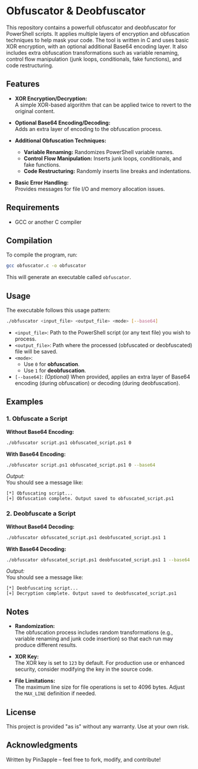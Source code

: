 # Obfuscator & Deobfuscator

This repository contains a powerfull obfuscator and deobfuscator for PowerShell scripts. It applies multiple layers of encryption and obfuscation techniques to help mask your code. The tool is written in C and uses basic XOR encryption, with an optional additional Base64 encoding layer. It also includes extra obfuscation transformations such as variable renaming, control flow manipulation (junk loops, conditionals, fake functions), and code restructuring.

## Features

- **XOR Encryption/Decryption:**  
  A simple XOR-based algorithm that can be applied twice to revert to the original content.

- **Optional Base64 Encoding/Decoding:**  
  Adds an extra layer of encoding to the obfuscation process.

- **Additional Obfuscation Techniques:**  
  - **Variable Renaming:** Randomizes PowerShell variable names.
  - **Control Flow Manipulation:** Inserts junk loops, conditionals, and fake functions.
  - **Code Restructuring:** Randomly inserts line breaks and indentations.

- **Basic Error Handling:**  
  Provides messages for file I/O and memory allocation issues.

## Requirements

- GCC or another C compiler

## Compilation

To compile the program, run:

```bash
gcc obfuscator.c -o obfuscator
```

This will generate an executable called `obfuscator`.

## Usage

The executable follows this usage pattern:

```bash
./obfuscator <input_file> <output_file> <mode> [--base64]
```

- `<input_file>`: Path to the PowerShell script (or any text file) you wish to process.
- `<output_file>`: Path where the processed (obfuscated or deobfuscated) file will be saved.
- `<mode>`:  
  - Use `0` for **obfuscation**.
  - Use `1` for **deobfuscation**.
- `[--base64]`: *(Optional)* When provided, applies an extra layer of Base64 encoding (during obfuscation) or decoding (during deobfuscation).

## Examples

### 1. Obfuscate a Script

**Without Base64 Encoding:**

```bash
./obfuscator script.ps1 obfuscated_script.ps1 0
```

**With Base64 Encoding:**

```bash
./obfuscator script.ps1 obfuscated_script.ps1 0 --base64
```

*Output:*  
You should see a message like:  
```
[*] Obfuscating script...
[+] Obfuscation complete. Output saved to obfuscated_script.ps1
```

### 2. Deobfuscate a Script

**Without Base64 Decoding:**

```bash
./obfuscator obfuscated_script.ps1 deobfuscated_script.ps1 1
```

**With Base64 Decoding:**

```bash
./obfuscator obfuscated_script.ps1 deobfuscated_script.ps1 1 --base64
```

*Output:*  
You should see a message like:  
```
[*] Deobfuscating script...
[+] Decryption complete. Output saved to deobfuscated_script.ps1
```

## Notes

- **Randomization:**  
  The obfuscation process includes random transformations (e.g., variable renaming and junk code insertion) so that each run may produce different results.

- **XOR Key:**  
  The XOR key is set to `123` by default. For production use or enhanced security, consider modifying the key in the source code.

- **File Limitations:**  
  The maximum line size for file operations is set to 4096 bytes. Adjust the `MAX_LINE` definition if needed.

## License

This project is provided "as is" without any warranty. Use at your own risk.

## Acknowledgments

Written by Pin3apple – feel free to fork, modify, and contribute!
